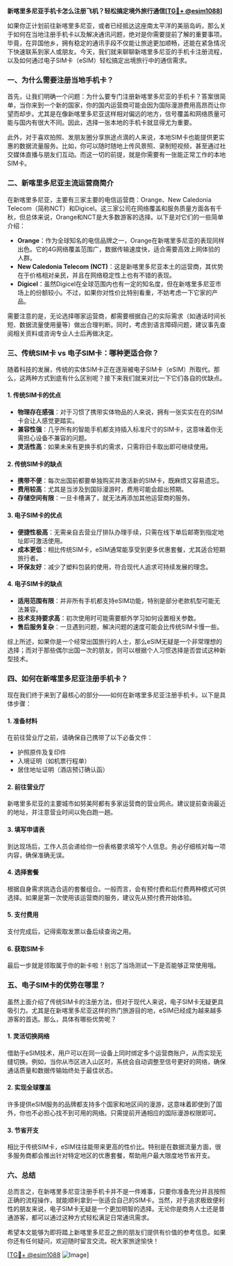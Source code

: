 **新喀里多尼亚手机卡怎么注册飞机？轻松搞定境外旅行通信[[TG💪+ @esim1088](https://t.me/s/esim1088)]**

如果你正计划前往新喀里多尼亚，或者已经抵达这座南太平洋的美丽岛屿，那么关于如何在当地注册手机卡以及解决通讯问题，绝对是你需要提前了解的重要事项。毕竟，在异国他乡，拥有稳定的通讯手段不仅能让旅途更加顺畅，还能在紧急情况下快速联系到家人或朋友。今天，我们就来聊聊新喀里多尼亚的手机卡注册流程，以及如何通过电子SIM卡（eSIM）轻松搞定出境旅行中的通信需求。

### 一、为什么需要注册当地手机卡？

首先，让我们明确一个问题：为什么要专门注册新喀里多尼亚的手机卡？答案很简单，当你来到一个新的国家，你的国内运营商可能会因为国际漫游费用高昂而让你望而却步。尤其是在像新喀里多尼亚这样相对偏远的地方，信号覆盖和网络质量可能与国内有很大不同。因此，选择一张本地的手机卡就显得尤为重要。

此外，对于喜欢拍照、发朋友圈分享旅途点滴的人来说，本地SIM卡也能提供更实惠的数据流量服务。比如，你可以随时随地上传风景照、录制短视频，甚至通过社交媒体直播与朋友们互动。而这一切的前提，就是你需要有一张能正常工作的本地SIM卡。

### 二、新喀里多尼亚主流运营商简介

在新喀里多尼亚，主要有三家主要的电信运营商：Orange、New Caledonia Telecom（简称NCT）和Digicel。这三家公司在网络覆盖和服务质量方面各有千秋，但总体来说，Orange和NCT是大多数游客的选择。以下是对它们的一些简单介绍：

- **Orange**：作为全球知名的电信品牌之一，Orange在新喀里多尼亚的表现同样出色。它的4G网络覆盖范围广，数据传输速度快，适合需要高效上网体验的人群。
- **New Caledonia Telecom (NCT)**：这是新喀里多尼亚本土的运营商，其优势在于价格相对亲民，并且在网络稳定性上也有不错的表现。
- **Digicel**：虽然Digicel在全球范围内也有一定的知名度，但在新喀里多尼亚市场上的份额较小。不过，如果你对性价比特别看重，不妨考虑一下它家的产品。

需要注意的是，无论选择哪家运营商，都需要根据自己的实际需求（如通话时间长短、数据流量使用量等）做出合理判断。同时，考虑到语言障碍问题，建议事先查阅相关资料或咨询专业人士后再做决定。

### 三、传统SIM卡 vs 电子SIM卡：哪种更适合你？

随着科技的发展，传统的实体SIM卡正在逐渐被电子SIM卡（eSIM）所取代。那么，这两种方式到底有什么区别呢？接下来我们就来对比一下它们各自的优缺点。

#### 1. 传统SIM卡的优点
- **物理存在感强**：对于习惯了携带实体物品的人来说，拥有一张实实在在的SIM卡会让人感觉更踏实。
- **兼容性强**：几乎所有的智能手机都支持插入标准尺寸的SIM卡，这意味着你无需担心设备不兼容的问题。
- **灵活性高**：如果未来有更换手机的需求，只需将旧卡取出即可继续使用。

#### 2. 传统SIM卡的缺点
- **携带不便**：每次出国前都要单独购买并激活新的SIM卡，既麻烦又容易遗忘。
- **费用较高**：尤其是当涉及到国际漫游时，费用可能会超出预期。
- **存储空间有限**：一旦卡槽满了，就无法再添加其他运营商的服务。

#### 3. 电子SIM卡的优点
- **便捷性极高**：无需亲自去营业厅排队办理手续，只需在线下单后邮寄到指定地址即可激活使用。
- **成本更低**：相比传统SIM卡，eSIM通常能享受到更多优惠套餐，尤其适合短期旅行者。
- **环保友好**：减少了塑料包装的使用，符合现代人追求可持续发展的理念。

#### 4. 电子SIM卡的缺点
- **适用范围有限**：并非所有手机都支持eSIM功能，特别是部分老款机型可能无法兼容。
- **技术支持要求高**：初次使用时可能需要额外学习如何设置相关参数。
- **售后服务复杂**：一旦遇到问题，解决问题的速度可能会比传统SIM卡慢一些。

综上所述，如果你是一个经常出国旅行的人士，那么eSIM无疑是一个非常理想的选择；而对于那些偶尔出国一次的朋友，则可以根据个人习惯选择是否尝试这种新型技术。

### 四、如何在新喀里多尼亚注册手机卡？

现在我们终于来到了最核心的部分——如何在新喀里多尼亚注册手机卡。以下是具体步骤：

#### 1. 准备材料
在前往营业厅之前，请确保自己携带了以下必备文件：
- 护照原件及复印件
- 入境证明（如机票行程单）
- 居住地址证明（酒店预订确认函）

#### 2. 前往营业厅
新喀里多尼亚的主要城市如努美阿都有多家运营商的营业网点。建议提前查询最近的地址，并注意营业时间以免白跑一趟。

#### 3. 填写申请表
到达现场后，工作人员会递给你一份表格要求填写个人信息。务必仔细核对每一项内容，确保准确无误。

#### 4. 选择套餐
根据自身需求挑选合适的套餐组合。一般而言，会有预付费和后付费两种模式可供选择。如果是第一次使用该运营商的服务，建议先从预付费开始体验。

#### 5. 支付费用
支付完成后，记得索取发票以备后续查询之用。

#### 6. 获取SIM卡
最后一步就是领取属于你的新卡啦！别忘了当场测试一下是否能够正常使用哦。

### 五、电子SIM卡的优势在哪里？

虽然上面介绍了传统SIM卡的注册方法，但对于现代人来说，电子SIM卡无疑更具吸引力。尤其是在新喀里多尼亚这样的热门旅游目的地，eSIM已经成为越来越多游客的首选。那么，具体有哪些优势呢？

#### 1. 灵活切换网络
借助于eSIM技术，用户可以在同一设备上同时绑定多个运营商账户，从而实现无缝切换。例如，当你从市区进入山区时，系统会自动调整至信号更好的网络，确保通话质量和数据传输始终处于最佳状态。

#### 2. 实现全球覆盖
许多提供eSIM服务的品牌都支持多个国家和地区间的漫游，这意味着即使到了国外，你也不必担心找不到可用的网络。只需提前开通相应的国际漫游权限即可。

#### 3. 节省开支
相比于传统SIM卡，eSIM往往能带来更高的性价比。特别是在数据流量方面，很多服务商都会推出针对特定地区的优惠套餐，帮助用户最大限度地节省开支。

### 六、总结

总而言之，在新喀里多尼亚注册手机卡并不是一件难事，只要你准备充分并且按照正确的流程操作，就能顺利拿到一张适合自己的SIM卡。当然，对于追求极致便利性的朋友来说，电子SIM卡无疑是一个更加明智的选择。无论你是商务人士还是普通游客，都可以通过这种方式轻松满足日常通讯需求。

希望本文能够为即将踏上新喀里多尼亚之旅的朋友们提供有价值的参考信息。如果你还有任何疑问，欢迎随时留言交流。祝大家旅途愉快！

[[TG💪+ @esim1088](https://t.me/s/esim1088) ![Image](https://i.postimg.cc/4NQfJmqS/Snipaste-2025-05-13-00-14-12.png)]